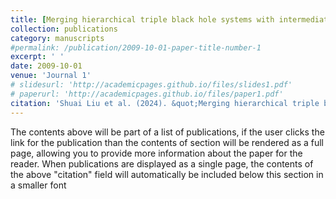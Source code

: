 ```yaml
---
title: [Merging hierarchical triple black hole systems with intermediate-mass black holes in population III star clusters](https://arxiv.org/pdf/2311.05393)
collection: publications
category: manuscripts
#permalink: /publication/2009-10-01-paper-title-number-1
excerpt: ' '
date: 2009-10-01
venue: 'Journal 1'
# slidesurl: 'http://academicpages.github.io/files/slides1.pdf'
# paperurl: 'http://academicpages.github.io/files/paper1.pdf'
citation: 'Shuai Liu et al. (2024). &quot;Merging hierarchical triple black hole systems with intermediate-mass black holes in population III star clusters.&quot; <i>Journal 1</i>. 1(1).'
---
```


The contents above will be part of a list of publications, if the user clicks the link for the publication than the contents of section will be rendered as a full page, allowing you to provide more information about the paper for the reader. When publications are displayed as a single page, the contents of the above "citation" field will automatically be included below this section in a smaller font
